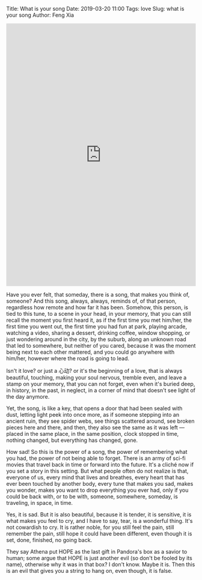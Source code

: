 Title: What is your song
Date: 2019-03-20 11:00
Tags: love
Slug: what is your song
Author: Feng Xia

<iframe width="100%" height="700"
        src="https://www.youtube.com/embed/5MTxsWLI3Tk?controls=0"
        frameborder="0"
        allow="autoplay; encrypted-media;"
        allowfullscreen>
</iframe>


Have you ever felt, that someday, there is a song, that makes you
think of, someone? And this song, always, always, reminds of, of that
person, regardless how remote and how far it has been. Somehow, this
person, is tied to this tune, to a scene in your head, in your memory,
that you can still recall the moment you first heard it, as if the
first time you met him/her, the first time you went out, the first
time you had fun at park, playing arcade, watching a video, sharing a
dessert, drinking coffee, window shopping, or just wondering around in
the city, by the suburb, along an unknown road that led to somewhere,
but neither of you cared, because it was the moment being next to each
other mattered, and you could go anywhere with him/her, however where
the road is going to lead.

Isn't it love? or just a 心动? or it's the beginning of a love, that
is always beautiful, touching, making your soul nervous, tremble even,
and leave a stamp on your memory, that you can not forget, even when
it's buried deep, in history, in the past, in neglect, in a corner of
mind that doesn't see light of the day anymore.

Yet, the song, is like a key, that opens a door that had been sealed
with dust, letting light peek into once more, as if someone stepping
into an ancient ruin, they see spider webs, see things scattered
around, see broken pieces here and there, and then, they also see the
same as it was left &mdash; placed in the same place, in the same
position, clock stopped in time, nothing changed, but everything has
changed, gone.

How sad! So this is the power of a song, the power of remembering what
you had, the power of not being able to forget. There is an army of
sci-fi movies that travel back in time or forward into the
future. It's a cliché now if you set a story in this setting. But what
people often do not realize is that, everyone of us, every mind that
lives and breathes, every heart that has ever been touched by another
body, every tune that makes you sad, makes you wonder, makes you want
to drop everything you ever had, only if you could be back with, or to
be with, someone, somewhere, someday, is traveling, in space, in time.

Yes, it is sad. But it is also beautiful, because it is tender, it is
sensitive, it is what makes you feel to cry, and I have to say, tear,
is a wonderful thing. It's not cowardish to cry. It is rather noble,
for you still feel the pain, still remember the pain, still hope it
could have been different, even though it is set, done, finished, no
going back. 

They say Athena put HOPE as the last gift in Pandora's box as a savior
to human; some argue that HOPE is just another evil (so don't be
fooled by its name), otherwise why it was in that box? I don't
know. Maybe it is. Then this is an evil that gives you a string to
hang on, even though, it is false.

